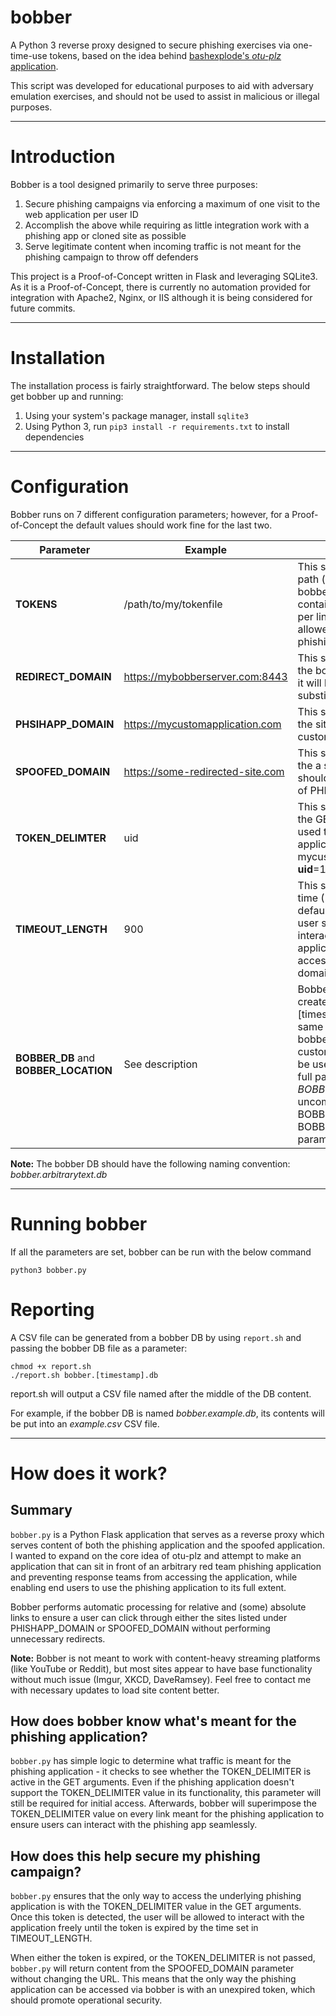 # bobber
A Python 3 reverse proxy designed to secure phishing exercises via one-time-use tokens, based on the idea behind [bashexplode's *otu-plz* application](https://github.com/bashexplode/otu-plz). 

This script was developed for educational purposes to aid with adversary emulation exercises, and should not be used to assist in malicious or illegal purposes.

---

# Introduction
Bobber is a tool designed primarily to serve three purposes:
1. Secure phishing campaigns via enforcing a maximum of one visit to the web application per user ID
2. Accomplish the above while requiring as little integration work with a phishing app or cloned site as possible
3. Serve legitimate content when incoming traffic is not meant for the phishing campaign to throw off defenders

This project is a Proof-of-Concept written in Flask and leveraging SQLite3. As it is a Proof-of-Concept, there is currently no automation provided for integration with Apache2, Nginx, or IIS although it is being considered for future commits.

---

# Installation

The installation process is fairly straightforward. The below steps should get bobber up and running:
1. Using your system's package manager, install `sqlite3`
2. Using Python 3, run `pip3 install -r requirements.txt` to install dependencies

---

# Configuration
Bobber runs on 7 different configuration parameters; however, for a Proof-of-Concept the default values should work fine for the last two.

Parameter  |  Example | Description 
-------------- | ------------- | -----------
**TOKENS** | /path/to/my/tokenfile | This should be an absolute path (or relative path to bobber.py) to a file containing a list of IDs (one per line) that should be allowed to access the phishing application
**REDIRECT_DOMAIN** | https://mybobberserver.com:8443 | This should be a full URL to the bobber application, as it will be used as a substitute for relative links
**PHSIHAPP_DOMAIN** | https://mycustomapplication.com | This should be a full URL to the site hosting your custom app
**SPOOFED_DOMAIN** | https://some-redirected-site.com | This should be a full URL to the a site whose content should be served in place of PHISHAPP_DOMAIN
**TOKEN_DELIMTER** | uid | This should be the value of the GET parameter being used to track custom application usage (e.g. mycustomapplication.com?**uid**=12345)
**TIMEOUT_LENGTH** | 900 | This should be amount of time (15 minutes by default) in seconds that a user should be able to interact with the web application before losing access to the phishing domain.
**BOBBER_DB** and **BOBBER_LOCATION** | See description | Bobber (by default) will create a bobber.[timestamp].db file in the same directory as the bobber.py file. However, a custom bobber DB file can be used by inserting the full path into *BOBBER_LOCATION* and uncommenting the BOBBER_DB line with the BOBBER_LOCATION parameter.

**Note:** The bobber DB should have the following naming convention: *bobber.arbitrarytext.db*

---

# Running bobber

If all the parameters are set, bobber can be run with the below command
```
python3 bobber.py
```

# Reporting

A CSV file can be generated from a bobber DB by using `report.sh` and passing the bobber DB file as a parameter:
```
chmod +x report.sh
./report.sh bobber.[timestamp].db
```
report.sh will output a CSV file named after the middle of the DB content.

For example, if the bobber DB is named *bobber.example.db*, its contents will be put into an *example.csv* CSV file.

---

# How does it work?
## Summary
`bobber.py` is a Python Flask application that serves as a reverse proxy which serves content of both the phishing application and the spoofed application. I wanted to expand on the core idea of otu-plz and attempt to make an application that can sit in front of an arbitrary red team phishing application and preventing response teams from accessing the application, while enabling end users to use the phishing application to its full extent.

Bobber performs automatic processing for relative and (some) absolute links to ensure a user can click through either the sites listed under PHISHAPP_DOMAIN or SPOOFED_DOMAIN without performing unnecessary redirects.

**Note:** Bobber is not meant to work with content-heavy streaming platforms (like YouTube or Reddit), but most sites appear to have base functionality without much issue (Imgur, XKCD, DaveRamsey). Feel free to contact me with necessary updates to load site content better.

## How does bobber know what's meant for the phishing application?
`bobber.py` has simple logic to determine what traffic is meant for the phishing application - it checks to see whether the TOKEN_DELIMITER is active in the GET arguments. Even if the phishing application doesn't support the TOKEN_DELIMITER value in its functionality, this parameter will still be required for initial access. Afterwards, bobber will superimpose the TOKEN_DELIMITER value on every link meant for the phishing application to ensure users can interact with the phishing app seamlessly.

## How does this help secure my phishing campaign?
`bobber.py` ensures that the only way to access the underlying phishing application is with the TOKEN_DELIMITER value in the GET arguments. Once this token is detected, the user will be allowed to interact with the application freely until the token is expired by the time set in TIMEOUT_LENGTH.

When either the token is expired, or the TOKEN_DELIMITER is not passed, `bobber.py` will return content from the SPOOFED_DOMAIN parameter without changing the URL. This means that the only way the phishing application can be accessed via bobber is with an unexpired token, which should promote operational security.

